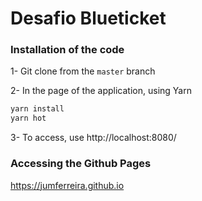 # Desafio Blueticket

### Installation of the code

1- Git clone from the `master` branch

2- In the page of the application, using Yarn

```sh
yarn install
yarn hot
```
3- To access, use http://localhost:8080/

### Accessing the Github Pages

https://jumferreira.github.io
